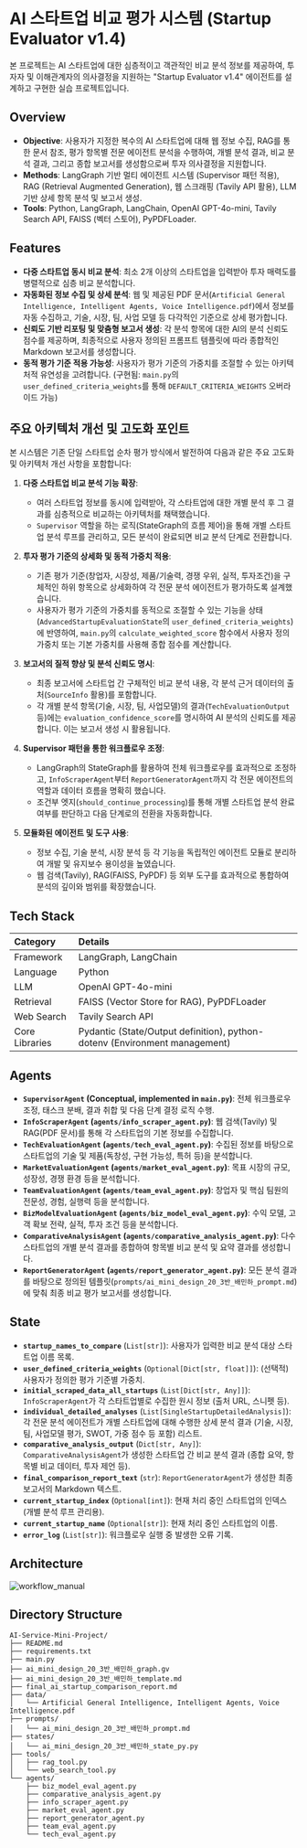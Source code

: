 # AI 스타트업 비교 평가 시스템 (Startup Evaluator v1.4)

본 프로젝트는 AI 스타트업에 대한 심층적이고 객관적인 비교 분석 정보를 제공하여, 투자자 및 이해관계자의 의사결정을 지원하는 "Startup Evaluator v1.4" 에이전트를 설계하고 구현한 실습 프로젝트입니다.

## Overview

-   **Objective**: 사용자가 지정한 복수의 AI 스타트업에 대해 웹 정보 수집, RAG를 통한 문서 참조, 평가 항목별 전문 에이전트 분석을 수행하여, 개별 분석 결과, 비교 분석 결과, 그리고 종합 보고서를 생성함으로써 투자 의사결정을 지원합니다.
-   **Methods**: LangGraph 기반 멀티 에이전트 시스템 (Supervisor 패턴 적용), RAG (Retrieval Augmented Generation), 웹 스크래핑 (Tavily API 활용), LLM 기반 상세 항목 분석 및 보고서 생성.
-   **Tools**: Python, LangGraph, LangChain, OpenAI GPT-4o-mini, Tavily Search API, FAISS (벡터 스토어), PyPDFLoader.

## Features

-   **다중 스타트업 동시 비교 분석**: 최소 2개 이상의 스타트업을 입력받아 투자 매력도를 병렬적으로 심층 비교 분석합니다.
-   **자동화된 정보 수집 및 상세 분석**: 웹 및 제공된 PDF 문서(`Artificial General Intelligence, Intelligent Agents, Voice Intelligence.pdf`)에서 정보를 자동 수집하고, 기술, 시장, 팀, 사업 모델 등 다각적인 기준으로 상세 평가합니다.
-   **신뢰도 기반 리포팅 및 맞춤형 보고서 생성**: 각 분석 항목에 대한 AI의 분석 신뢰도 점수를 제공하며, 최종적으로 사용자 정의된 프롬프트 템플릿에 따라 종합적인 Markdown 보고서를 생성합니다.
-   **동적 평가 기준 적용 가능성**: 사용자가 평가 기준의 가중치를 조절할 수 있는 아키텍처적 유연성을 고려합니다. (구현됨: `main.py`의 `user_defined_criteria_weights`를 통해 `DEFAULT_CRITERIA_WEIGHTS` 오버라이드 가능)

## 주요 아키텍처 개선 및 고도화 포인트

본 시스템은 기존 단일 스타트업 순차 평가 방식에서 발전하여 다음과 같은 주요 고도화 및 아키텍처 개선 사항을 포함합니다:

1.  **다중 스타트업 비교 분석 기능 확장**:
    * 여러 스타트업 정보를 동시에 입력받아, 각 스타트업에 대한 개별 분석 후 그 결과를 심층적으로 비교하는 아키텍처를 채택했습니다.
    * `Supervisor` 역할을 하는 로직(StateGraph의 흐름 제어)을 통해 개별 스타트업 분석 루프를 관리하고, 모든 분석이 완료되면 비교 분석 단계로 전환합니다.

2.  **투자 평가 기준의 상세화 및 동적 가중치 적용**:
    * 기존 평가 기준(창업자, 시장성, 제품/기술력, 경쟁 우위, 실적, 투자조건)을 구체적인 하위 항목으로 상세화하여 각 전문 분석 에이전트가 평가하도록 설계했습니다.
    * 사용자가 평가 기준의 가중치를 동적으로 조절할 수 있는 기능을 상태(`AdvancedStartupEvaluationState`의 `user_defined_criteria_weights`)에 반영하여, `main.py`의 `calculate_weighted_score` 함수에서 사용자 정의 가중치 또는 기본 가중치를 사용해 종합 점수를 계산합니다.

3.  **보고서의 질적 향상 및 분석 신뢰도 명시**:
    * 최종 보고서에 스타트업 간 구체적인 비교 분석 내용, 각 분석 근거 데이터의 출처(`SourceInfo` 활용)를 포함합니다.
    * 각 개별 분석 항목(기술, 시장, 팀, 사업모델)의 결과(`TechEvaluationOutput` 등)에는 `evaluation_confidence_score`를 명시하여 AI 분석의 신뢰도를 제공합니다. 이는 보고서 생성 시 활용됩니다.

4.  **Supervisor 패턴을 통한 워크플로우 조정**:
    * LangGraph의 StateGraph를 활용하여 전체 워크플로우를 효과적으로 조정하고, `InfoScraperAgent`부터 `ReportGeneratorAgent`까지 각 전문 에이전트의 역할과 데이터 흐름을 명확히 했습니다.
    * 조건부 엣지(`should_continue_processing`)를 통해 개별 스타트업 분석 완료 여부를 판단하고 다음 단계로의 전환을 자동화합니다.

5.  **모듈화된 에이전트 및 도구 사용**:
    * 정보 수집, 기술 분석, 시장 분석 등 각 기능을 독립적인 에이전트 모듈로 분리하여 개발 및 유지보수 용이성을 높였습니다.
    * 웹 검색(Tavily), RAG(FAISS, PyPDF) 등 외부 도구를 효과적으로 통합하여 분석의 깊이와 범위를 확장했습니다.

## Tech Stack

| Category        | Details                                                                 |
| :-------------- | :---------------------------------------------------------------------- |
| Framework       | LangGraph, LangChain                                                    |
| Language        | Python                                                                  |
| LLM             | OpenAI GPT-4o-mini                                                      |
| Retrieval       | FAISS (Vector Store for RAG), PyPDFLoader                               |
| Web Search      | Tavily Search API                                                       |
| Core Libraries  | Pydantic (State/Output definition), python-dotenv (Environment management) |

## Agents

-   **`SupervisorAgent` (Conceptual, implemented in `main.py`)**: 전체 워크플로우 조정, 태스크 분배, 결과 취합 및 다음 단계 결정 로직 수행.
-   **`InfoScraperAgent` (`agents/info_scraper_agent.py`)**: 웹 검색(Tavily) 및 RAG(PDF 문서)를 통해 각 스타트업의 기본 정보를 수집합니다.
-   **`TechEvaluationAgent` (`agents/tech_eval_agent.py`)**: 수집된 정보를 바탕으로 스타트업의 기술 및 제품(독창성, 구현 가능성, 특허 등)을 분석합니다.
-   **`MarketEvaluationAgent` (`agents/market_eval_agent.py`)**: 목표 시장의 규모, 성장성, 경쟁 환경 등을 분석합니다.
-   **`TeamEvaluationAgent` (`agents/team_eval_agent.py`)**: 창업자 및 핵심 팀원의 전문성, 경험, 실행력 등을 분석합니다.
-   **`BizModelEvaluationAgent` (`agents/biz_model_eval_agent.py`)**: 수익 모델, 고객 확보 전략, 실적, 투자 조건 등을 분석합니다.
-   **`ComparativeAnalysisAgent` (`agents/comparative_analysis_agent.py`)**: 다수 스타트업의 개별 분석 결과를 종합하여 항목별 비교 분석 및 요약 결과를 생성합니다.
-   **`ReportGeneratorAgent` (`agents/report_generator_agent.py`)**: 모든 분석 결과를 바탕으로 정의된 템플릿(`prompts/ai_mini_design_20_3반_배민하_prompt.md`)에 맞춰 최종 비교 평가 보고서를 생성합니다.

## State 

-   **`startup_names_to_compare`** (`List[str]`): 사용자가 입력한 비교 분석 대상 스타트업 이름 목록.
-   **`user_defined_criteria_weights`** (`Optional[Dict[str, float]]`): (선택적) 사용자가 정의한 평가 기준별 가중치.
-   **`initial_scraped_data_all_startups`** (`List[Dict[str, Any]]`): `InfoScraperAgent`가 각 스타트업별로 수집한 원시 정보 (출처 URL, 스니펫 등).
-   **`individual_detailed_analyses`** (`List[SingleStartupDetailedAnalysis]`): 각 전문 분석 에이전트가 개별 스타트업에 대해 수행한 상세 분석 결과 (기술, 시장, 팀, 사업모델 평가, SWOT, 가중 점수 등 포함) 리스트.
-   **`comparative_analysis_output`** (`Dict[str, Any]`): `ComparativeAnalysisAgent`가 생성한 스타트업 간 비교 분석 결과 (종합 요약, 항목별 비교 데이터, 투자 제언 등).
-   **`final_comparison_report_text`** (`str`): `ReportGeneratorAgent`가 생성한 최종 보고서의 Markdown 텍스트.
-   **`current_startup_index`** (`Optional[int]`): 현재 처리 중인 스타트업의 인덱스 (개별 분석 루프 관리용).
-   **`current_startup_name`** (`Optional[str]`): 현재 처리 중인 스타트업의 이름.
-   **`error_log`** (`List[str]`): 워크플로우 실행 중 발생한 오류 기록.

## Architecture

![workflow_manual](https://github.com/user-attachments/assets/7605b046-1976-4ede-994a-09c0f42132e6)

## Directory Structure

```
AI-Service-Mini-Project/
├── README.md
├── requirements.txt
├── main.py
├── ai_mini_design_20_3반_배민하_graph.gv
├── ai_mini_design_20_3반_배민하_template.md
├── final_ai_startup_comparison_report.md
├── data/
│   └── Artificial General Intelligence, Intelligent Agents, Voice Intelligence.pdf
├── prompts/
│   └── ai_mini_design_20_3반_배민하_prompt.md
├── states/
│   └── ai_mini_design_20_3반_배민하_state_py.py
├── tools/
│   ├── rag_tool.py
│   └── web_search_tool.py
└── agents/
    ├── biz_model_eval_agent.py
    ├── comparative_analysis_agent.py
    ├── info_scraper_agent.py
    ├── market_eval_agent.py
    ├── report_generator_agent.py
    ├── team_eval_agent.py
    └── tech_eval_agent.py
```
